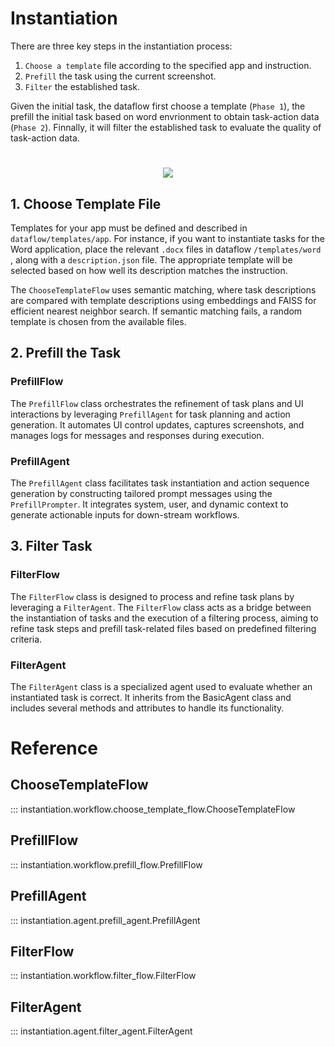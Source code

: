 # Instantiation

There are three key steps in the instantiation process:

1. `Choose a template` file according to the specified app and instruction.
2. `Prefill` the task using the current screenshot.
3. `Filter` the established task.

Given the initial task, the dataflow first choose a template (`Phase 1`), the prefill the initial task based on word envrionment to obtain task-action data (`Phase 2`). Finnally, it will filter the established task to evaluate the quality of task-action data.

<h1 align="center">
    <img src="../../img/instantiation.png"/> 
</h1>

## 1. Choose Template File

Templates for your app must be defined and described in `dataflow/templates/app`. For instance, if you want to instantiate tasks for the Word application, place the relevant `.docx` files in dataflow `/templates/word `, along with a `description.json` file. The appropriate template will be selected based on how well its description matches the instruction.

The `ChooseTemplateFlow` uses semantic matching, where task descriptions are compared with template descriptions using embeddings and FAISS for efficient nearest neighbor search. If semantic matching fails, a random template is chosen from the available files.

## 2. Prefill the Task

### PrefillFlow

The `PrefillFlow` class orchestrates the refinement of task plans and UI interactions by leveraging `PrefillAgent` for task planning and action generation. It automates UI control updates, captures screenshots, and manages logs for messages and responses during execution.

### PrefillAgent

The `PrefillAgent` class facilitates task instantiation and action sequence generation by constructing tailored prompt messages using the `PrefillPrompter`. It integrates system, user, and dynamic context to generate actionable inputs for down-stream workflows.

## 3. Filter Task

### FilterFlow

The `FilterFlow` class is designed to process and refine task plans by leveraging a `FilterAgent`. The `FilterFlow` class acts as a bridge between the instantiation of tasks and the execution of a filtering process, aiming to refine task steps and prefill task-related files based on predefined filtering criteria.

### FilterAgent

The `FilterAgent` class is a specialized agent used to evaluate whether an instantiated task is correct. It inherits from the BasicAgent class and includes several methods and attributes to handle its functionality.

# Reference

## ChooseTemplateFlow

::: instantiation.workflow.choose_template_flow.ChooseTemplateFlow

## PrefillFlow

::: instantiation.workflow.prefill_flow.PrefillFlow

## PrefillAgent

::: instantiation.agent.prefill_agent.PrefillAgent

## FilterFlow

::: instantiation.workflow.filter_flow.FilterFlow

## FilterAgent

::: instantiation.agent.filter_agent.FilterAgent
